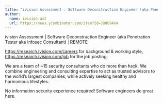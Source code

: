 ```yaml
---
title: "ivision Assessment : Software Deconstruction Engineer (aka Penetration Tester aka Infosec Consultant)"
author:
  name: ivision-ast
  url: https://news.ycombinator.com/item?id=38869464
---
```

ivision Assessment | Software Deconstruction Engineer (aka Penetration Tester aka Infosec Consultant) | REMOTE

<a href="https:&#x2F;&#x2F;research.ivision.com&#x2F;careers" rel="nofollow">https:&#x2F;&#x2F;research.ivision.com&#x2F;careers</a> for background &amp; working style, <a href="https:&#x2F;&#x2F;research.ivision.com&#x2F;job" rel="nofollow">https:&#x2F;&#x2F;research.ivision.com&#x2F;job</a> for the job posting.

We are a team of ~15 security consultants who do more than hack. We combine engineering and consulting expertise to act as trusted advisors to the world’s largest companies, while actively seeking healthy and harmonious lifestyles.

No information security experience required! Software engineers do great here.
